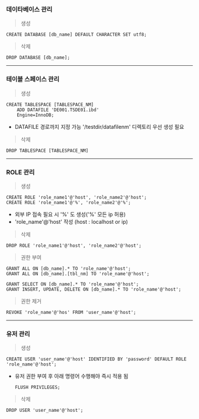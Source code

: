### 데이타베이스 관리

> 생성

```
CREATE DATABASE [db_name] DEFAULT CHARACTER SET utf8;
```

> 삭제

```
DROP DATABASE [db_name];
```

***

### 테이블 스페이스 관리

> 생성

```
CREATE TABLESPACE [TABLESPACE_NM]
    ADD DATAFILE 'DE001.TSDE01.ibd'
    Engine=InnoDB;
```
* DATAFILE 경로까지 지정 가능 '/testdir/datafilenm' 디렉토리 우선 생성 필요

> 삭제

```
DROP TABLESPACE [TABLESPACE_NM]
```

***

### ROLE 관리

> 생성

```
CREATE ROLE 'role_name1'@'host', 'role_name2'@'host';
CREATE ROLE 'role_name1'@'%', 'role_name2'@'%';
```
* 외부 IP 접속 필요 시 '%' 도 생성('%' 모든 ip 허용)
* 'role_name'@'host' 작성 (host : localhost or ip)

> 삭제

```
DROP ROLE 'role_name1'@'host', 'role_name2'@'host';
```

> 권한 부여

```
GRANT ALL ON [db_name].* TO 'role_name'@'host';
GRANT ALL ON [db_name].[tbl_nm] TO 'role_name'@'host';

GRANT SELECT ON [db_name].* TO 'role_name'@'host';
GRANT INSERT, UPDATE, DELETE ON [db_name].* TO 'role_name'@'host';
```

> 권한 제거

```
REVOKE 'role_name'@'hos' FROM 'user_name'@'host';
```
***
### 유저 관리

> 생성

```
CREATE USER 'user_name'@'host' IDENTIFIED BY 'password' DEFAULT ROLE 'role_name'@'host';
```

* 유저 권한 부여 후 아래 명령어 수행해야 즉시 적용 됨
  ```
  FLUSH PRIVILEGES;
  ```

> 삭제

```
DROP USER 'user_name'@'host';
```
